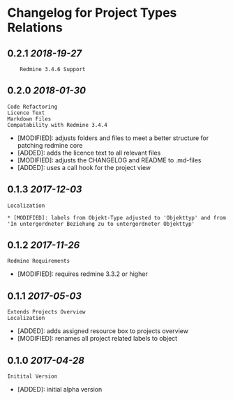 Changelog for Project Types Relations
=====================================

0.2.1 *2018-19-27*
------------------

		Redmine 3.4.6 Support

0.2.0 *2018-01-30*
------------------

    Code Refactoring
    Licence Text
    Markdown Files
    Compatability with Redmine 3.4.4
    
* [MODIFIED]: adjusts folders and files to meet a better structure
              for patching redmine core
* [ADDED]: adds the licence text to all relevant files
* [MODIFIED]: adjusts the CHANGELOG and README to .md-files
* [ADDED]: uses a call hook for the project view


0.1.3 *2017-12-03*
------------------

    Localization
    
	* [MODIFIED]: labels from Objekt-Type adjusted to 'Objekttyp' and from 'In untergordneter Beziehung zu to untergordneter Objekttyp'

0.1.2 *2017-11-26*
------------------

    Redmine Requirements
    

* [MODIFIED]: requires redmine 3.3.2 or higher

0.1.1 *2017-05-03*
------------------

    Extends Projects Overview
    Localization
    
* [ADDED]: adds assigned resource box to projects overview
* [MODIFIED]: renames all project related labels to object

0.1.0 *2017-04-28*
------------------

    Initital Version
    

* [ADDED]: initial alpha version